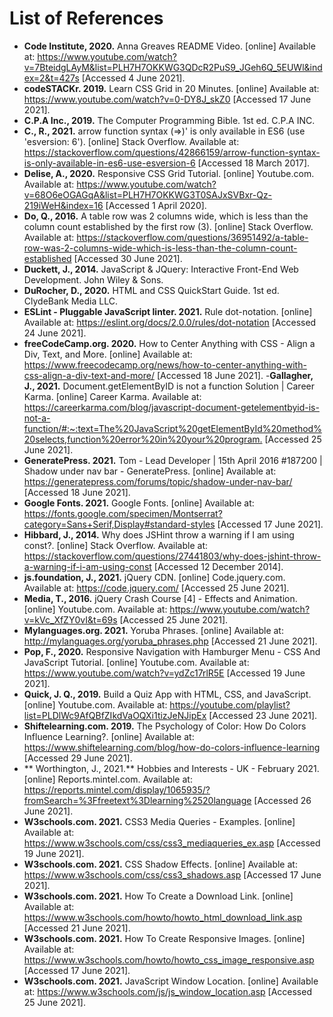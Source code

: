 # List of References 

- **Code Institute, 2020.** Anna Greaves README Video. [online] Available at: <https://www.youtube.com/watch?v=7BteidgLAyM&list=PLH7H7OKKWG3QDcR2PuS9_JGeh6Q_5EUWl&index=2&t=427s> [Accessed 4 June 2021].
- **codeSTACKr. 2019.** Learn CSS Grid in 20 Minutes. [online] Available at: <https://www.youtube.com/watch?v=0-DY8J_skZ0> [Accessed 17 June 2021].
- **C.P.A Inc., 2019.** The Computer Programming Bible. 1st ed. C.P.A INC.
- **C., R., 2021.** arrow function syntax (=>)' is only available in ES6 (use 'esversion: 6'). [online] Stack Overflow. Available at: <https://stackoverflow.com/questions/42866159/arrow-function-syntax-is-only-available-in-es6-use-esversion-6> [Accessed 18 March 2017].
- **Delise, A., 2020.** Responsive CSS Grid Tutorial. [online] Youtube.com. Available at: <https://www.youtube.com/watch?v=68O6eOGAGqA&list=PLH7H7OKKWG3T0SAJxSVBxr-Qz-219iWeH&index=16> [Accessed 1 April 2020].
- **Do, Q., 2016.** A table row was 2 columns wide, which is less than the column count established by the first row (3). [online] Stack Overflow. Available at: <https://stackoverflow.com/questions/36951492/a-table-row-was-2-columns-wide-which-is-less-than-the-column-count-established> [Accessed 30 June 2021].
- **Duckett, J., 2014.** JavaScript & JQuery: Interactive Front-End Web Development. John Wiley & Sons.
- **DuRocher, D., 2020.** HTML and CSS QuickStart Guide. 1st ed. ClydeBank Media LLC.
- **ESLint - Pluggable JavaScript linter. 2021.** Rule dot-notation. [online] Available at: <https://eslint.org/docs/2.0.0/rules/dot-notation> [Accessed 24 June 2021].
- **freeCodeCamp.org. 2020.** How to Center Anything with CSS - Align a Div, Text, and More. [online] Available at: <https://www.freecodecamp.org/news/how-to-center-anything-with-css-align-a-div-text-and-more/> [Accessed 18 June 2021].
-**Gallagher, J., 2021.** Document.getElementByID is not a function Solution | Career Karma. [online] Career Karma. Available at: <https://careerkarma.com/blog/javascript-document-getelementbyid-is-not-a-function/#:~:text=The%20JavaScript%20getElementById%20method%20selects,function%20error%20in%20your%20program.> [Accessed 25 June 2021].
- **GeneratePress. 2021.** Tom - Lead Developer | 15th April 2016 #187200 | Shadow under nav bar - GeneratePress. [online] Available at: <https://generatepress.com/forums/topic/shadow-under-nav-bar/> [Accessed 18 June 2021].
- **Google Fonts. 2021.** Google Fonts. [online] Available at: <https://fonts.google.com/specimen/Montserrat?category=Sans+Serif,Display#standard-styles> [Accessed 17 June 2021].
- **Hibbard, J., 2014.** Why does JSHint throw a warning if I am using const?. [online] Stack Overflow. Available at: <https://stackoverflow.com/questions/27441803/why-does-jshint-throw-a-warning-if-i-am-using-const> [Accessed 12 December 2014].
- **js.foundation, J., 2021.** jQuery CDN. [online] Code.jquery.com. Available at: <https://code.jquery.com/> [Accessed 25 June 2021].
- **Media, T., 2016.** jQuery Crash Course [4] - Effects and Animation. [online] Youtube.com. Available at: <https://www.youtube.com/watch?v=kVc_XfZY0vI&t=69s> [Accessed 25 June 2021].
- **Mylanguages.org. 2021.** Yoruba Phrases. [online] Available at: <http://mylanguages.org/yoruba_phrases.php> [Accessed 21 June 2021].
- **Pop, F., 2020.** Responsive Navigation with Hamburger Menu - CSS And JavaScript Tutorial. [online] Youtube.com. Available at: <https://www.youtube.com/watch?v=ydZc17rlR5E> [Accessed 19 June 2021].
- **Quick, J. Q., 2019.** Build a Quiz App with HTML, CSS, and JavaScript. [online] Youtube.com. Available at: <https://youtube.com/playlist?list=PLDlWc9AfQBfZIkdVaOQXi1tizJeNJipEx> [Accessed 23 June 2021].
- **Shiftelearning.com. 2019.** The Psychology of Color: How Do Colors Influence Learning?. [online] Available at: <https://www.shiftelearning.com/blog/how-do-colors-influence-learning> [Accessed 29 June 2021].
- ** Worthington, J., 2021.** Hobbies and Interests - UK - February 2021. [online] Reports.mintel.com. Available at: <https://reports.mintel.com/display/1065935/?fromSearch=%3Ffreetext%3Dlearning%2520language> [Accessed 26 June 2021].
- **W3schools.com. 2021.** CSS3 Media Queries - Examples. [online] Available at: <https://www.w3schools.com/css/css3_mediaqueries_ex.asp> [Accessed 19 June 2021].
- **W3schools.com. 2021.** CSS Shadow Effects. [online] Available at: <https://www.w3schools.com/css/css3_shadows.asp> [Accessed 17 June 2021].
- **W3schools.com. 2021.** How To Create a Download Link. [online] Available at: <https://www.w3schools.com/howto/howto_html_download_link.asp> [Accessed 21 June 2021].
- **W3schools.com. 2021.** How To Create Responsive Images. [online] Available at: <https://www.w3schools.com/howto/howto_css_image_responsive.asp> [Accessed 17 June 2021].
- **W3schools.com. 2021.** JavaScript Window Location. [online] Available at: <https://www.w3schools.com/js/js_window_location.asp> [Accessed 25 June 2021].
